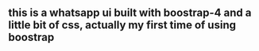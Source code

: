 ## this is a whatsapp ui built with boostrap-4 and a little bit of css, actually my first time of using boostrap